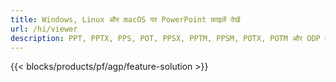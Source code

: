 ```yaml
---
title: Windows, Linux और macOS पर PowerPoint फ़ाइलें देखें
url: /hi/viewer
description: PPT, PPTX, PPS, POT, PPSX, PPTM, PPSM, POTX, POTM और ODP व्यूअर के लिए मुफ्त ऐप और एपीआई
---
```


{{< blocks/products/pf/agp/feature-solution >}} 

